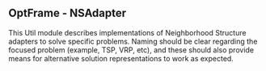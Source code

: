 ## OptFrame - NSAdapter

This Util module describes implementations of Neighborhood Structure adapters to solve specific problems.
Naming should be clear regarding the focused problem (example, TSP, VRP, etc), and these should
also provide means for alternative solution representations to work as expected.